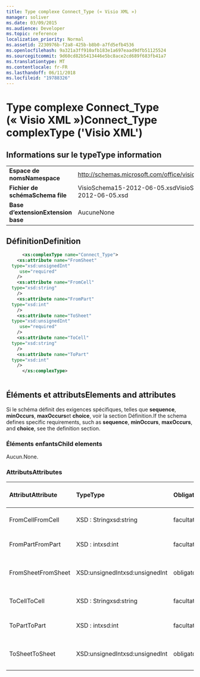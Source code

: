 ```yaml
---
title: Type complexe Connect_Type (« Visio XML »)
manager: soliver
ms.date: 03/09/2015
ms.audience: Developer
ms.topic: reference
localization_priority: Normal
ms.assetid: 2230976b-f2a8-425b-b8b0-a7fd5efb4536
ms.openlocfilehash: 9a321a3ff910afb183e1a697eaad9dfb51125524
ms.sourcegitcommit: 9d60cd82b5413446e5bc8ace2cd689f683fb41a7
ms.translationtype: MT
ms.contentlocale: fr-FR
ms.lasthandoff: 06/11/2018
ms.locfileid: "19788326"
---
```

# <a name="connecttype-complextype-visio-xml"></a><span data-ttu-id="fb1ca-102">Type complexe Connect_Type (« Visio XML »)</span><span class="sxs-lookup"><span data-stu-id="fb1ca-102">Connect_Type complexType ('Visio XML')</span></span>

## <a name="type-information"></a><span data-ttu-id="fb1ca-103">Informations sur le type</span><span class="sxs-lookup"><span data-stu-id="fb1ca-103">Type information</span></span>

|||
|:-----|:-----|
|<span data-ttu-id="fb1ca-104">**Espace de noms**</span><span class="sxs-lookup"><span data-stu-id="fb1ca-104">**Namespace**</span></span> <br/> |http://schemas.microsoft.com/office/visio/2011/1/core  <br/> |
|<span data-ttu-id="fb1ca-105">**Fichier de schéma**</span><span class="sxs-lookup"><span data-stu-id="fb1ca-105">**Schema file**</span></span> <br/> |<span data-ttu-id="fb1ca-106">VisioSchema15-2012-06-05.xsd</span><span class="sxs-lookup"><span data-stu-id="fb1ca-106">VisioSchema15-2012-06-05.xsd</span></span>  <br/> |
|<span data-ttu-id="fb1ca-107">**Base d’extension**</span><span class="sxs-lookup"><span data-stu-id="fb1ca-107">**Extension base**</span></span> <br/> |<span data-ttu-id="fb1ca-108">Aucune</span><span class="sxs-lookup"><span data-stu-id="fb1ca-108">None</span></span>  <br/> |
   
## <a name="definition"></a><span data-ttu-id="fb1ca-109">Définition</span><span class="sxs-lookup"><span data-stu-id="fb1ca-109">Definition</span></span>

```XML
      <xs:complexType name="Connect_Type">
    <xs:attribute name="FromSheet"
  type="xsd:unsignedInt"
     use="required"
    />
    <xs:attribute name="FromCell"
  type="xsd:string"
    />
    <xs:attribute name="FromPart"
  type="xsd:int"
    />
    <xs:attribute name="ToSheet"
  type="xsd:unsignedInt"
     use="required"
    />
    <xs:attribute name="ToCell"
  type="xsd:string"
    />
    <xs:attribute name="ToPart"
  type="xsd:int"
    />
      </xs:complexType>
      
```

## <a name="elements-and-attributes"></a><span data-ttu-id="fb1ca-110">Éléments et attributs</span><span class="sxs-lookup"><span data-stu-id="fb1ca-110">Elements and attributes</span></span>

<span data-ttu-id="fb1ca-111">Si le schéma définit des exigences spécifiques, telles que **sequence**, **minOccurs**, **maxOccurs**et **choice**, voir la section Définition.</span><span class="sxs-lookup"><span data-stu-id="fb1ca-111">If the schema defines specific requirements, such as **sequence**, **minOccurs**, **maxOccurs**, and **choice**, see the definition section.</span></span> 
  
### <a name="child-elements"></a><span data-ttu-id="fb1ca-112">Éléments enfants</span><span class="sxs-lookup"><span data-stu-id="fb1ca-112">Child elements</span></span>

<span data-ttu-id="fb1ca-113">Aucun.</span><span class="sxs-lookup"><span data-stu-id="fb1ca-113">None.</span></span>
  
### <a name="attributes"></a><span data-ttu-id="fb1ca-114">Attributs</span><span class="sxs-lookup"><span data-stu-id="fb1ca-114">Attributes</span></span>

|<span data-ttu-id="fb1ca-115">**Attribut**</span><span class="sxs-lookup"><span data-stu-id="fb1ca-115">**Attribute**</span></span>|<span data-ttu-id="fb1ca-116">**Type**</span><span class="sxs-lookup"><span data-stu-id="fb1ca-116">**Type**</span></span>|<span data-ttu-id="fb1ca-117">**Obligatoire**</span><span class="sxs-lookup"><span data-stu-id="fb1ca-117">**Required**</span></span>|<span data-ttu-id="fb1ca-118">**Description**</span><span class="sxs-lookup"><span data-stu-id="fb1ca-118">**Description**</span></span>|<span data-ttu-id="fb1ca-119">**Valeurs possibles**</span><span class="sxs-lookup"><span data-stu-id="fb1ca-119">**Possible values**</span></span>|
|:-----|:-----|:-----|:-----|:-----|
|<span data-ttu-id="fb1ca-120">FromCell</span><span class="sxs-lookup"><span data-stu-id="fb1ca-120">FromCell</span></span>  <br/> |<span data-ttu-id="fb1ca-121">XSD : String</span><span class="sxs-lookup"><span data-stu-id="fb1ca-121">xsd:string</span></span>  <br/> |<span data-ttu-id="fb1ca-122">facultatif</span><span class="sxs-lookup"><span data-stu-id="fb1ca-122">optional</span></span>  <br/> ||<span data-ttu-id="fb1ca-123">Valeurs du type xsd : String.</span><span class="sxs-lookup"><span data-stu-id="fb1ca-123">Values of the xsd:string type.</span></span>  <br/> |
|<span data-ttu-id="fb1ca-124">FromPart</span><span class="sxs-lookup"><span data-stu-id="fb1ca-124">FromPart</span></span>  <br/> |<span data-ttu-id="fb1ca-125">XSD : int</span><span class="sxs-lookup"><span data-stu-id="fb1ca-125">xsd:int</span></span>  <br/> |<span data-ttu-id="fb1ca-126">facultatif</span><span class="sxs-lookup"><span data-stu-id="fb1ca-126">optional</span></span>  <br/> ||<span data-ttu-id="fb1ca-127">Valeurs du type xsd : int.</span><span class="sxs-lookup"><span data-stu-id="fb1ca-127">Values of the xsd:int type.</span></span>  <br/> |
|<span data-ttu-id="fb1ca-128">FromSheet</span><span class="sxs-lookup"><span data-stu-id="fb1ca-128">FromSheet</span></span>  <br/> |<span data-ttu-id="fb1ca-129">XSD:unsignedInt</span><span class="sxs-lookup"><span data-stu-id="fb1ca-129">xsd:unsignedInt</span></span>  <br/> |<span data-ttu-id="fb1ca-130">obligatoire</span><span class="sxs-lookup"><span data-stu-id="fb1ca-130">required</span></span>  <br/> ||<span data-ttu-id="fb1ca-131">Valeurs du type xsd:unsignedInt.</span><span class="sxs-lookup"><span data-stu-id="fb1ca-131">Values of the xsd:unsignedInt type.</span></span>  <br/> |
|<span data-ttu-id="fb1ca-132">ToCell</span><span class="sxs-lookup"><span data-stu-id="fb1ca-132">ToCell</span></span>  <br/> |<span data-ttu-id="fb1ca-133">XSD : String</span><span class="sxs-lookup"><span data-stu-id="fb1ca-133">xsd:string</span></span>  <br/> |<span data-ttu-id="fb1ca-134">facultatif</span><span class="sxs-lookup"><span data-stu-id="fb1ca-134">optional</span></span>  <br/> ||<span data-ttu-id="fb1ca-135">Valeurs du type xsd : String.</span><span class="sxs-lookup"><span data-stu-id="fb1ca-135">Values of the xsd:string type.</span></span>  <br/> |
|<span data-ttu-id="fb1ca-136">ToPart</span><span class="sxs-lookup"><span data-stu-id="fb1ca-136">ToPart</span></span>  <br/> |<span data-ttu-id="fb1ca-137">XSD : int</span><span class="sxs-lookup"><span data-stu-id="fb1ca-137">xsd:int</span></span>  <br/> |<span data-ttu-id="fb1ca-138">facultatif</span><span class="sxs-lookup"><span data-stu-id="fb1ca-138">optional</span></span>  <br/> ||<span data-ttu-id="fb1ca-139">Valeurs du type xsd : int.</span><span class="sxs-lookup"><span data-stu-id="fb1ca-139">Values of the xsd:int type.</span></span>  <br/> |
|<span data-ttu-id="fb1ca-140">ToSheet</span><span class="sxs-lookup"><span data-stu-id="fb1ca-140">ToSheet</span></span>  <br/> |<span data-ttu-id="fb1ca-141">XSD:unsignedInt</span><span class="sxs-lookup"><span data-stu-id="fb1ca-141">xsd:unsignedInt</span></span>  <br/> |<span data-ttu-id="fb1ca-142">obligatoire</span><span class="sxs-lookup"><span data-stu-id="fb1ca-142">required</span></span>  <br/> ||<span data-ttu-id="fb1ca-143">Valeurs du type xsd:unsignedInt.</span><span class="sxs-lookup"><span data-stu-id="fb1ca-143">Values of the xsd:unsignedInt type.</span></span>  <br/> |
   

